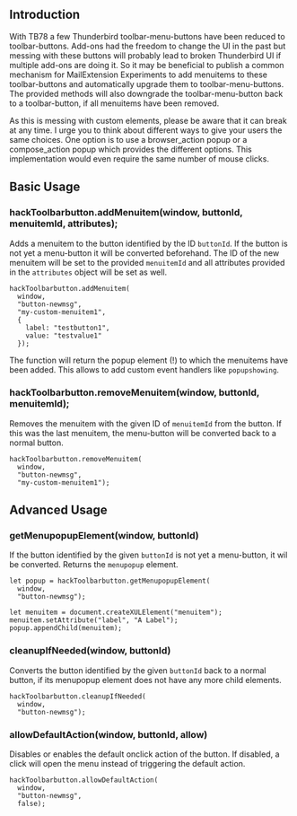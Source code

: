 ## Introduction

With TB78 a few Thunderbird toolbar-menu-buttons have been reduced to toolbar-buttons. Add-ons had the freedom to change the UI in the past but messing with these buttons will probably lead to broken Thunderbird UI if multiple add-ons are doing it. So it may be beneficial to publish a common mechanism for MailExtension Experiments to add menuitems to these toolbar-buttons and automatically upgrade them to toolbar-menu-buttons. The provided methods will also downgrade the toolbar-menu-button back to a toolbar-button, if all menuitems have been removed.

As this is messing with custom elements, please be aware that it can break at any time. I urge you to think about different ways to give your users the same choices. One option is to use a browser_action popup or a compose_action popup which provides the different options. This implementation would even require the same number of mouse clicks.

## Basic Usage

### hackToolbarbutton.addMenuitem(window, buttonId, menuitemId, attributes);

Adds a menuitem to the button identified by the ID `buttonId`. If the button is not yet a menu-button it will be converted beforehand.
The ID of the new menuitem will be set to the provided `menuitemId` and all attributes provided in the `attributes` object will be set as well.

```
hackToolbarbutton.addMenuitem(
  window,
  "button-newmsg",
  "my-custom-menuitem1",
  {
    label: "testbutton1",
    value: "testvalue1"
  });
```

The function will return the popup element (!) to which the menuitems have been added. This allows to add custom event handlers like `popupshowing`.

### hackToolbarbutton.removeMenuitem(window, buttonId, menuitemId);

Removes the menuitem with the given ID of `menuitemId` from the button. If this was the last menuitem, the menu-button will be converted back to a normal button.

```
hackToolbarbutton.removeMenuitem(
  window,
  "button-newmsg",
  "my-custom-menuitem1");
```
## Advanced Usage

### getMenupopupElement(window, buttonId)

If the button identified by the given `buttonId` is not yet a menu-button, it wil be converted. Returns the `menupopup` element.

```
let popup = hackToolbarbutton.getMenupopupElement(
  window,
  "button-newmsg");

let menuitem = document.createXULElement("menuitem");
menuitem.setAttribute("label", "A Label");
popup.appendChild(menuitem);
```

### cleanupIfNeeded(window, buttonId)

Converts the button identified by the given `buttonId` back to a normal button, if its menupopup element does not have any more child elements.
```
hackToolbarbutton.cleanupIfNeeded(
  window,
  "button-newmsg");
```

### allowDefaultAction(window, buttonId, allow)

Disables or enables the default onclick action of the button. If disabled, a click will open the menu instead of triggering the default action.

```
hackToolbarbutton.allowDefaultAction(
  window,
  "button-newmsg",
  false);
```
